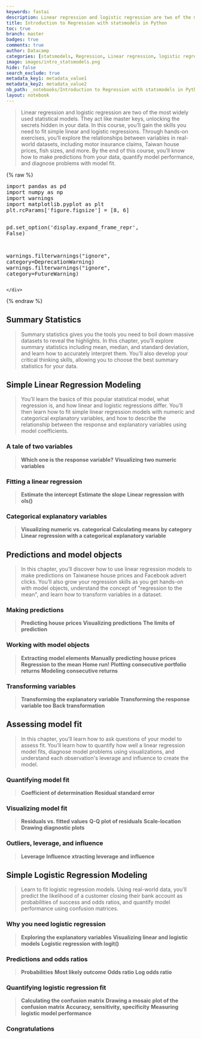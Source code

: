 ```yaml
---
keywords: fastai
description: Linear regression and logistic regression are two of the most widely used statistical models. They act like master keys, unlocking the secrets hidden in your data. Updating ...
title: Introduction to Regression with statsmodels in Python
toc: true
branch: master
badges: true
comments: true
author: Datacamp
categories: [statsmodels, Regression, Linear regression, logistic regression, Visualizations, Taiwanese house prices, Facebook advert clicks]
image: images/intro_statsmodels.png
hide: false
search_exclude: true
metadata_key1: metadata_value1
metadata_key2: metadata_value2
nb_path: _notebooks/Introduction to Regression with statsmodels in Python/2022-08-31-Introduction to Regression with statsmodels in Python.ipynb
layout: notebook
---
```


<!--
#################################################
### THIS FILE WAS AUTOGENERATED! DO NOT EDIT! ###
#################################################
# file to edit: _notebooks/Introduction to Regression with statsmodels in Python/2022-08-31-Introduction to Regression with statsmodels in Python.ipynb
-->

<div class="container" id="notebook-container">
        
<div class="cell border-box-sizing text_cell rendered"><div class="inner_cell">
<div class="text_cell_render border-box-sizing rendered_html">
<blockquote><p>Linear regression and logistic regression are two of the most widely used statistical models. They act like master keys, unlocking the secrets hidden in your data. In this course, you’ll gain the skills you need to fit simple linear and logistic regressions. Through hands-on exercises, you’ll explore the relationships between variables in real-world datasets, including motor insurance claims, Taiwan house prices, fish sizes, and more. By the end of this course, you’ll know how to make predictions from your data, quantify model performance, and diagnose problems with model fit.</p>
</blockquote>

</div>
</div>
</div>
    {% raw %}
    
<div class="cell border-box-sizing code_cell rendered">
<div class="input">

<div class="inner_cell">
    <div class="input_area">
<div class=" highlight hl-ipython3"><pre><span></span><span class="kn">import</span> <span class="nn">pandas</span> <span class="k">as</span> <span class="nn">pd</span>
<span class="kn">import</span> <span class="nn">numpy</span> <span class="k">as</span> <span class="nn">np</span>
<span class="kn">import</span> <span class="nn">warnings</span>
<span class="kn">import</span> <span class="nn">matplotlib.pyplot</span> <span class="k">as</span> <span class="nn">plt</span>
<span class="n">plt</span><span class="o">.</span><span class="n">rcParams</span><span class="p">[</span><span class="s1">&#39;figure.figsize&#39;</span><span class="p">]</span> <span class="o">=</span> <span class="p">[</span><span class="mi">8</span><span class="p">,</span> <span class="mi">6</span><span class="p">]</span>

<span class="n">pd</span><span class="o">.</span><span class="n">set_option</span><span class="p">(</span><span class="s1">&#39;display.expand_frame_repr&#39;</span><span class="p">,</span> <span class="kc">False</span><span class="p">)</span>

<span class="n">warnings</span><span class="o">.</span><span class="n">filterwarnings</span><span class="p">(</span><span class="s2">&quot;ignore&quot;</span><span class="p">,</span> <span class="n">category</span><span class="o">=</span><span class="ne">DeprecationWarning</span><span class="p">)</span>
<span class="n">warnings</span><span class="o">.</span><span class="n">filterwarnings</span><span class="p">(</span><span class="s2">&quot;ignore&quot;</span><span class="p">,</span> <span class="n">category</span><span class="o">=</span><span class="ne">FutureWarning</span><span class="p">)</span>
</pre></div>

    </div>
</div>
</div>

</div>
    {% endraw %}

<div class="cell border-box-sizing text_cell rendered"><div class="inner_cell">
<div class="text_cell_render border-box-sizing rendered_html">
<h2 id="Summary-Statistics">Summary Statistics<a class="anchor-link" href="#Summary-Statistics"> </a></h2><blockquote><p>Summary statistics gives you the tools you need to boil down massive datasets to reveal the highlights. In this chapter, you'll explore summary statistics including mean, median, and standard deviation, and learn how to accurately interpret them. You'll also develop your critical thinking skills, allowing you to choose the best summary statistics for your data.</p>
</blockquote>

</div>
</div>
</div>
<div class="cell border-box-sizing text_cell rendered"><div class="inner_cell">
<div class="text_cell_render border-box-sizing rendered_html">
<h2 id="Simple-Linear-Regression-Modeling">Simple Linear Regression Modeling<a class="anchor-link" href="#Simple-Linear-Regression-Modeling"> </a></h2><blockquote><p>You’ll learn the basics of this popular statistical model, what regression is, and how linear and logistic regressions differ. You’ll then learn how to fit simple linear regression models with numeric and categorical explanatory variables, and how to describe the relationship between the response and explanatory variables using model coefficients.</p>
</blockquote>
<h3 id="A-tale-of-two-variables">A tale of two variables<a class="anchor-link" href="#A-tale-of-two-variables"> </a></h3><blockquote><p><strong>Which one is the response variable?</strong>
<strong>Visualizing two numeric variables</strong></p>
</blockquote>
<h3 id="Fitting-a-linear-regression">Fitting a linear regression<a class="anchor-link" href="#Fitting-a-linear-regression"> </a></h3><blockquote><p><strong>Estimate the intercept</strong>
<strong>Estimate the slope</strong>
<strong>Linear regression with ols()</strong></p>
</blockquote>
<h3 id="Categorical-explanatory-variables">Categorical explanatory variables<a class="anchor-link" href="#Categorical-explanatory-variables"> </a></h3><blockquote><p><strong>Visualizing numeric vs. categorical</strong>
<strong>Calculating means by category</strong>
<strong>Linear regression with a categorical explanatory variable</strong></p>
</blockquote>
<h2 id="Predictions-and-model-objects">Predictions and model objects<a class="anchor-link" href="#Predictions-and-model-objects"> </a></h2><blockquote><p>In this chapter, you’ll discover how to use linear regression models to make predictions on Taiwanese house prices and Facebook advert clicks. You’ll also grow your regression skills as you get hands-on with model objects, understand the concept of "regression to the mean", and learn how to transform variables in a dataset.</p>
</blockquote>
<h3 id="Making-predictions">Making predictions<a class="anchor-link" href="#Making-predictions"> </a></h3><blockquote><p><strong>Predicting house prices</strong>
<strong>Visualizing predictions</strong>
<strong>The limits of prediction</strong></p>
</blockquote>
<h3 id="Working-with-model-objects">Working with model objects<a class="anchor-link" href="#Working-with-model-objects"> </a></h3><blockquote><p><strong>Extracting model elements</strong>
<strong>Manually predicting house prices</strong>
<strong>Regression to the mean</strong>
<strong>Home run!</strong>
<strong>Plotting consecutive portfolio returns</strong>
<strong>Modeling consecutive returns</strong></p>
</blockquote>
<h3 id="Transforming-variables">Transforming variables<a class="anchor-link" href="#Transforming-variables"> </a></h3><blockquote><p><strong>Transforming the explanatory variable</strong>
<strong>Transforming the response variable too</strong>
<strong>Back transformation</strong></p>
</blockquote>
<h2 id="Assessing-model-fit">Assessing model fit<a class="anchor-link" href="#Assessing-model-fit"> </a></h2><blockquote><p>In this chapter, you’ll learn how to ask questions of your model to assess fit. You’ll learn how to quantify how well a linear regression model fits, diagnose model problems using visualizations, and understand each observation's leverage and influence to create the model.</p>
</blockquote>
<h3 id="Quantifying-model-fit">Quantifying model fit<a class="anchor-link" href="#Quantifying-model-fit"> </a></h3><blockquote><p><strong>Coefficient of determination</strong>
<strong>Residual standard error</strong></p>
</blockquote>
<h3 id="Visualizing-model-fit">Visualizing model fit<a class="anchor-link" href="#Visualizing-model-fit"> </a></h3><blockquote><p><strong>Residuals vs. fitted values</strong>
<strong>Q-Q plot of residuals</strong>
<strong>Scale-location</strong>
<strong>Drawing diagnostic plots</strong></p>
</blockquote>
<h3 id="Outliers,-leverage,-and-influence">Outliers, leverage, and influence<a class="anchor-link" href="#Outliers,-leverage,-and-influence"> </a></h3><blockquote><p><strong>Leverage</strong>
<strong>Influence</strong>
<strong>xtracting leverage and influence</strong></p>
</blockquote>
<h2 id="Simple-Logistic-Regression-Modeling">Simple Logistic Regression Modeling<a class="anchor-link" href="#Simple-Logistic-Regression-Modeling"> </a></h2><blockquote><p>Learn to fit logistic regression models. Using real-world data, you’ll predict the likelihood of a customer closing their bank account as probabilities of success and odds ratios, and quantify model performance using confusion matrices.</p>
</blockquote>
<h3 id="Why-you-need-logistic-regression">Why you need logistic regression<a class="anchor-link" href="#Why-you-need-logistic-regression"> </a></h3><blockquote><p><strong>Exploring the explanatory variables</strong>
<strong>Visualizing linear and logistic models</strong>
<strong>Logistic regression with logit()</strong></p>
</blockquote>
<h3 id="Predictions-and-odds-ratios">Predictions and odds ratios<a class="anchor-link" href="#Predictions-and-odds-ratios"> </a></h3><blockquote><p><strong>Probabilities</strong>
<strong>Most likely outcome</strong>
<strong>Odds ratio</strong>
<strong>Log odds ratio</strong></p>
</blockquote>
<h3 id="Quantifying-logistic-regression-fit">Quantifying logistic regression fit<a class="anchor-link" href="#Quantifying-logistic-regression-fit"> </a></h3><blockquote><p><strong>Calculating the confusion matrix</strong>
<strong>Drawing a mosaic plot of the confusion matrix</strong>
<strong>Accuracy, sensitivity, specificity</strong>
<strong>Measuring logistic model performance</strong></p>
</blockquote>
<h3 id="Congratulations">Congratulations<a class="anchor-link" href="#Congratulations"> </a></h3>
</div>
</div>
</div>
</div>
 

